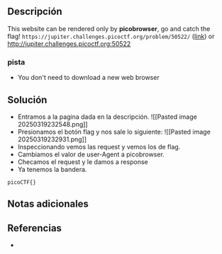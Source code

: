 
## Descripción 

This website can be rendered only by **picobrowser**, go and catch the flag! `https://jupiter.challenges.picoctf.org/problem/50522/` ([link](https://jupiter.challenges.picoctf.org/problem/50522/)) or http://jupiter.challenges.picoctf.org:50522
### pista

- You don't need to download a new web browser
## Solución

- Entramos a la pagina dada en la descripción.
![[Pasted image 20250319232548.png]]
- Presionamos el botón flag y nos sale lo siguiente:
![[Pasted image 20250319232931.png]]
- Inspeccionando vemos las request y vemos los de flag.
- Cambiamos el valor de user-Agent a picobrowser.
- Checamos el request y le damos a response
- Ya tenemos la bandera.




```
picoCTF{}
```

## Notas adicionales


## Referencias

- 